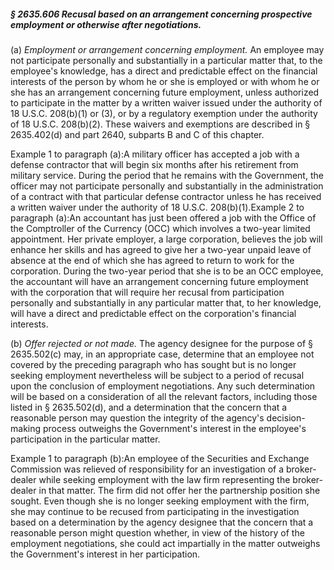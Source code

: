 ##### § 2635.606 Recusal based on an arrangement concerning prospective employment or otherwise after negotiations. #####

(a) *Employment or arrangement concerning employment.* An employee may not participate personally and substantially in a particular matter that, to the employee's knowledge, has a direct and predictable effect on the financial interests of the person by whom he or she is employed or with whom he or she has an arrangement concerning future employment, unless authorized to participate in the matter by a written waiver issued under the authority of 18 U.S.C. 208(b)(1) or (3), or by a regulatory exemption under the authority of 18 U.S.C. 208(b)(2). These waivers and exemptions are described in § 2635.402(d) and part 2640, subparts B and C of this chapter.

Example 1 to paragraph (a):A military officer has accepted a job with a defense contractor that will begin six months after his retirement from military service. During the period that he remains with the Government, the officer may not participate personally and substantially in the administration of a contract with that particular defense contractor unless he has received a written waiver under the authority of 18 U.S.C. 208(b)(1).Example 2 to paragraph (a):An accountant has just been offered a job with the Office of the Comptroller of the Currency (OCC) which involves a two-year limited appointment. Her private employer, a large corporation, believes the job will enhance her skills and has agreed to give her a two-year unpaid leave of absence at the end of which she has agreed to return to work for the corporation. During the two-year period that she is to be an OCC employee, the accountant will have an arrangement concerning future employment with the corporation that will require her recusal from participation personally and substantially in any particular matter that, to her knowledge, will have a direct and predictable effect on the corporation's financial interests.

(b) *Offer rejected or not made.* The agency designee for the purpose of § 2635.502(c) may, in an appropriate case, determine that an employee not covered by the preceding paragraph who has sought but is no longer seeking employment nevertheless will be subject to a period of recusal upon the conclusion of employment negotiations. Any such determination will be based on a consideration of all the relevant factors, including those listed in § 2635.502(d), and a determination that the concern that a reasonable person may question the integrity of the agency's decision-making process outweighs the Government's interest in the employee's participation in the particular matter.

Example 1 to paragraph (b):An employee of the Securities and Exchange Commission was relieved of responsibility for an investigation of a broker-dealer while seeking employment with the law firm representing the broker-dealer in that matter. The firm did not offer her the partnership position she sought. Even though she is no longer seeking employment with the firm, she may continue to be recused from participating in the investigation based on a determination by the agency designee that the concern that a reasonable person might question whether, in view of the history of the employment negotiations, she could act impartially in the matter outweighs the Government's interest in her participation.